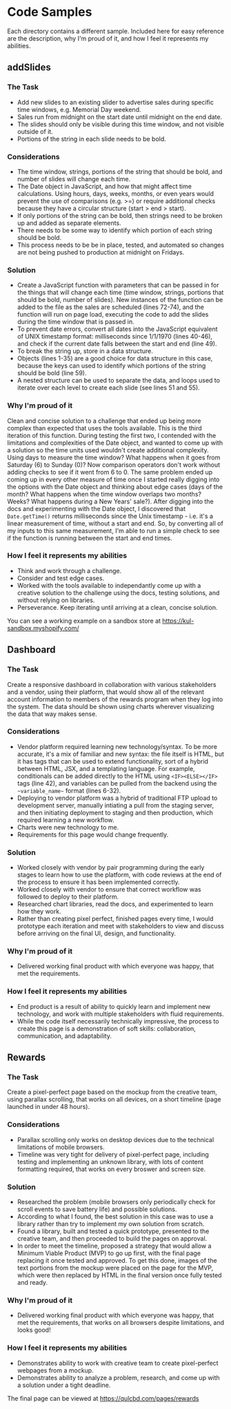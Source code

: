 # Code Samples

Each directory contains a different sample. Included here for easy reference are the description, why I'm proud of it, and how I feel it represents my abilities. 


## addSlides
### The Task
  - Add new slides to an existing slider to advertise sales during specific time windows, e.g. Memorial Day weekend. 
  - Sales run from midnight on the start date until midnight on the end date. 
  - The slides should only be visible during this time window, and not visible outside of it. 
  - Portions of the string in each slide needs to be bold.

### Considerations
  - The time window, strings, portions of the string that should be bold, and number of slides will change each time.
  - The Date object in JavaScript, and how that might affect time calculations. Using hours, days, weeks, months, or even years would prevent the use of comparisons (e.g. >=) or require additional checks because they have a circular structure (start > end > start).
  - If only portions of the string can be bold, then strings need to be broken up and added as separate elements.
  - There needs to be some way to identify which portion of each string should be bold. 
  - This process needs to be be in place, tested, and automated so changes are not being pushed to production at midnight on Fridays.

### Solution
  - Create a JavaScript function with parameters that can be passed in for the things that will change each time (time window, strings, portions that should be bold, number of slides). New instances of the function can be added to the file as the sales are scheduled (lines 72-74), and the function will run on page load, executing the code to add the slides during the time window that is passed in.
  - To prevent date errors, convert all dates into the JavaScript equivalent of UNIX timestamp format: milliseconds since 1/1/1970 (lines 40-46), and check if the current date falls between the start and end (line 49).
  - To break the string up, store in a data structure. 
  - Objects (lines 1-35) are a good choice for data structure in this case, because the keys can used to identify which portions of the string should be bold (line 59). 
  - A nested structure can be used to separate the data, and loops used to iterate over each level to create each slide (see lines 51 and 55).

### Why I'm proud of it
Clean and concise solution to a challenge that ended up being more complex than expected that uses the tools available. 
This is the third iteration of this function. During testing the first two, I contended with the limitations and complexities of the Date object, and wanted to come up with a solution so the time units used wouldn't create additional complexity. Using days to measure the time window? What happens when it goes from Saturday (6) to Sunday (0)? Now comparison operators don't work without adding checks to see if it went from 6 to 0. The same problem ended up coming up in every other measure of time once I started really digging into the options with the Date object and thinking about edge cases (days of the month? What happens when the time window overlaps two months? Weeks? What happens during a New Years' sale?). 
After digging into the docs and experimenting with the Date object, I discovered that `Date.getTime()` returns milliseconds since the Unix timestamp - i.e. it's a linear measurement of time, without a start and end. So, by converting all of my inputs to this same measurement, I'm able to run a simple check to see if the function is running between the start and end times. 

### How I feel it represents my abilities
- Think and work through a challenge.
- Consider and test edge cases.
- Worked with the tools available to independantly come up with a creative solution to the challenge using the docs, testing solutions, and without relying on libraries. 
- Perseverance. Keep iterating until arriving at a clean, concise solution.

You can see a working example on a sandbox store at https://kul-sandbox.myshopify.com/


## Dashboard
### The Task
Create a responsive dashboard in collaboration with various stakeholders and a vendor, using their platform, that would show all of the relevant account information to members of the rewards program when they log into the system. The data should be shown using charts wherever visualizing the data that way makes sense.

### Considerations
- Vendor platform required learning new technology/syntax. To be more accurate, it's a mix of familiar and new syntax: the file itself is HTML, but it has tags that can be used to extend functionality, sort of a hybrid between HTML, JSX, and a templating language. For example, conditionals can be added directly to the HTML using `<IF><ELSE></IF>` tags (line 42), and variables can be pulled from the backend using the `~variable_name~` format (lines 6-32).
- Deploying to vendor platform was a hybrid of traditional FTP upload to development server, manually intiating a pull from the staging server, and then initiating deployment to staging and then production, which required learning a new workflow.
- Charts were new technology to me. 
- Requirements for this page would change frequently. 

### Solution
- Worked closely with vendor by pair programming during the early stages to learn how to use the platform, with code reviews at the end of the process to ensure it has been implemented correctly. 
- Worked closely with vendor to ensure that correct workflow was followed to deploy to their platform.
- Researched chart libraries, read the docs, and experimented to learn how they work.
- Rather than creating pixel perfect, finished pages every time, I would prototype each iteration and meet with stakeholders to view and discuss before arriving on the final UI, design, and functionality. 

### Why I'm proud of it
- Delivered working final product with which everyone was happy, that met the requirements.

### How I feel it represents my abilities
- End product is a result of ability to quickly learn and implement new technology, and work with multiple stakeholders with fluid requirements.
- While the code itself necessarily technically impressive, the process to create this page is a demonstration of soft skills: collaboration, communication, and adaptability.


## Rewards
### The Task
Create a pixel-perfect page based on the mockup from the creative team, using parallax scrolling, that works on all devices, on a short timeline (page launched in under 48 hours).

### Considerations
- Parallax scrolling only works on desktop devices due to the technical limitations of mobile browsers.
- Timeline was very tight for delivery of pixel-perfect page, including testing and implementing an unknown library, with lots of content formatting required, that works on every broswer and screen size.

### Solution
- Researched the problem (mobile browsers only periodically check for scroll events to save battery life) and possible solutions. 
- According to what I found, the best solution in this case was to use a library rather than try to implement my own solution from scratch. 
- Found a library, built and tested a quick prototype, presented to the creative team, and then proceeded to build the pages on approval.
- In order to meet the timeline, proposed a strategy that would allow a Minimum Viable Product (MVP) to go up first, with the final page replacing it once tested and approved. To get this done, images of the text portions from the mockup were placed on the page for the MVP, which were then replaced by HTML in the final version once fully tested and ready.

### Why I'm proud of it
- Delivered working final product with which everyone was happy, that met the requirements, that works on all browsers despite limitations, and looks good!

### How I feel it represents my abilities
- Demonstrates ability to work with creative team to create pixel-perfect webpages from a mockup.
- Demonstrates ability to analyze a problem, research, and come up with a solution under a tight deadline.

The final page can be viewed at https://qulcbd.com/pages/rewards
